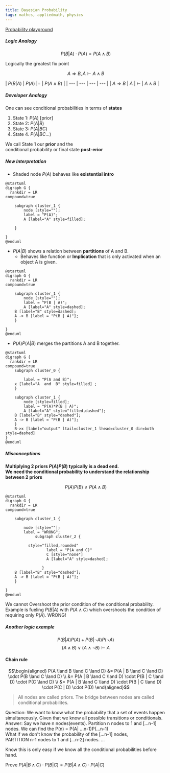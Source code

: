 ```yaml
---
title: Bayesian Probability
tags: mathcs, appliedmath, physics
---
```


[Probability playground](http://www.acsu.buffalo.edu/~adamcunn/probability/probability.html)


##### Logic Analogy

$$P(B | A) \cdot P(A) = P(A \land B)$$

Logically the greatest fix point

$$ A \Rightarrow B, A \vdash A \land B $$


| $P(B | A)$ | $P(A)$ |$=$ |  $P(A \land B)$ |
| --- | --- | --- | --- |
| $A \Rightarrow B$ | $A$ | $\vdash$ | $A \land B$ |

##### Developer Analogy
One can see conditional probabilities in terms of **states**  

1. State 1: $P(A)$ [prior]
2. State 2: $P(A | B)$
3. State 3: $P(A | B C)$
4. State 4. $P(A | B C ...)$



We call State 1 our **prior** and the   
conditional probability or final state **post-erior**


##### New Interpretation




* Shaded node $P(A)$ behaves like **existential intro**

```plantuml
@startuml
digraph G {
  rankdir = LR
compound=true

	subgraph cluster_1 {
		node [style=""];
		label = "P(A)";
		A [label="A" style=filled];
   
	}

}
@enduml
```

* $P(A | B)$ shows a relation between **partitions** of A and B.
  * Behaves like function or **Implication** that is only activated when an object A is given.

```plantuml
@startuml
digraph G {
  rankdir = LR
compound=true

	subgraph cluster_1 {
		node [style=""];
		label = "P(B | A)";
		A [label="A" style=dashed];
    B [label="B" style=dashed];
    A -> B [label = "P(B | A)"];
	}

}
@enduml
```

* $P(A)P(A | B)$ merges the partitions A and B together.

```plantuml
@startuml
digraph G {
  rankdir = LR
compound=true
	subgraph cluster_0 {
	
		label = "P(A and B)";
    x [label="A  and  B" style=filled] ;
	}

	subgraph cluster_1 {
		node [style=filled];
		label = "P(A)*P(B | A)";
		A [label="A" style="filled,dashed"];
    B [label="B" style="dashed"];
    A -> B [label = "P(B | A)"];
	}
	B->x [label="output" ltail=cluster_1 lhead=cluster_0 dir=both style=dashed]
}
@enduml
```

##### Misconceptions

**Multiplying 2 priors $P(A)P(B)$ typically is a dead end.**  
**We need the conditional probability to understand the relationship between 2 priors**

$$P(A)P(B) \neq P(A\land B)$$

```plantuml
@startuml
digraph G {
  rankdir = LR
compound=true

	subgraph cluster_1 {
		
		node [style=""];
		label = "WRONG";
             subgraph cluster_2 {
				 
		  style="filled,rounded"
                  label = "P(A and C)"
                  C [style="none"]
                  A [label="A" style=dashed];

                }
    B [label="B" style="dashed"];
    A -> B [label = "P(B | A)"];
	}

}
@enduml
```

We cannot Overshoot the prior condition of the conditional probability.  
Example is fueling $P(B|A)$ with $P(A \land C)$ which overshoots the condition of requiring only $P(A)$. WRONG!


##### Another logic example

$$P(B|A)P(A) + P(B| \lnot A)P(\lnot A)$$
$$ (A \land B) \lor (A \land \lnot B) \vdash A $$

#### Chain rule

$$\begin{aligned} P(A \land B \land C \land D) &= P(A | B \land C \land D) \cdot P(B \land C \land D) \\ &= P(A | B \land C \land D) \cdot P(B | C \land D) \cdot P(C \land D) \\ &= P(A | B \land C \land D) \cdot P(B | C \land D) \cdot P(C | D) \cdot P(D) \end{aligned}$$


> All nodes are called priors. The bridge between nodes are called conditional probabilites.

Question: We want to know what the probability that a set of events happen simultaneously. Given that we know all possible transitions or conditionals. 
Answer: 
Say we have n nodes(events).
Partition n nodes to 1 and [...n-1] nodes. We can find the P(n) = P(A| ...n-1)P(...n-1)  
What if we don't know the probability of the [...n-1] nodes,  
PARTITION n-1 nodes to 1 and [...n-2] nodes. ...

Know this is only easy if we know all the conditional probabilities before hand.


Prove $P(A | B \land C ) \cdot P(B | C) = P(B | A \land C) \cdot P(A | C)$